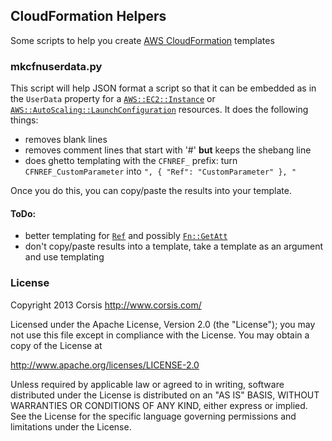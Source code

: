 ## CloudFormation Helpers

Some scripts to help you create [AWS CloudFormation](http://aws.amazon.com/cloudformation/) templates

### mkcfnuserdata.py

This script will help JSON format a script so that it can be embedded as in the `UserData`
property for a [`AWS::EC2::Instance`](http://docs.aws.amazon.com/AWSCloudFormation/latest/UserGuide/aws-properties-ec2-instance.html)
or [`AWS::AutoScaling::LaunchConfiguration`](http://docs.aws.amazon.com/AWSCloudFormation/latest/UserGuide/aws-properties-as-launchconfig.html) resources.
It does the following things:

 - removes blank lines
 - removes comment lines that start with '#' **but** keeps the shebang line
 - does ghetto templating with the `CFNREF_` prefix:
    turn `CFNREF_CustomParameter` into `", { "Ref": "CustomParameter" }, "`

Once you do this, you can copy/paste the results into your template.
 
#### ToDo:

 - better templating for [`Ref`](http://docs.aws.amazon.com/AWSCloudFormation/latest/UserGuide/intrinsic-function-reference-ref.html) and possibly [`Fn::GetAtt`](http://docs.aws.amazon.com/AWSCloudFormation/latest/UserGuide/intrinsic-function-reference-getatt.html)
 - don't copy/paste results into a template, take a template as an argument and use templating

### License

Copyright 2013 Corsis
http://www.corsis.com/

Licensed under the Apache License, Version 2.0 (the "License");
you may not use this file except in compliance with the License.
You may obtain a copy of the License at

http://www.apache.org/licenses/LICENSE-2.0

Unless required by applicable law or agreed to in writing, software
distributed under the License is distributed on an "AS IS" BASIS,
WITHOUT WARRANTIES OR CONDITIONS OF ANY KIND, either express or implied.
See the License for the specific language governing permissions and
limitations under the License.

